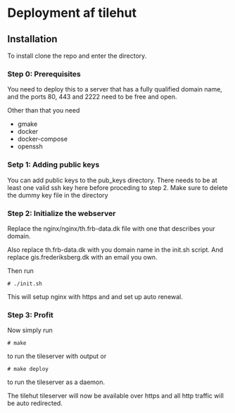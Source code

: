 # Deployment af tilehut

## Installation

To install clone the repo and enter the directory.

### Step 0: Prerequisites
You need to deploy this to a server that has a fully qualified domain name, and the ports 80, 443 and 2222 need to be free and open.

Other than that you need
* gmake
* docker
* docker-compose
* openssh

### Setp 1: Adding public keys
You can add public keys to the pub_keys directory. There needs to be at least one valid ssh key here before proceding to step 2.
Make sure to delete the dummy key file in the directory

### Step 2: Initialize the webserver
Replace the nginx/nginx/th.frb-data.dk file with one that describes your domain.

Also replace th.frb-data.dk with you domain name in the init.sh script.
And replace gis.frederiksberg.dk with an email you own.

Then run
```shell
# ./init.sh
```

This will setup nginx with https and and set up auto renewal.

### Step 3: Profit

Now simply run
```shell
# make
```
to run the tileserver with output or
```shell
# make deploy
```
to run the tileserver as a daemon.

The tilehut tileserver will now be available over https and all http traffic will be auto redirected.
